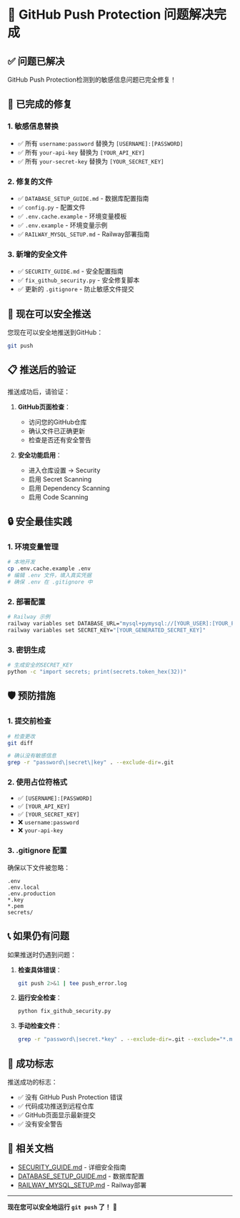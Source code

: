 # 🚀 GitHub Push Protection 问题解决完成

## ✅ 问题已解决

GitHub Push Protection检测到的敏感信息问题已完全修复！

## 🔧 已完成的修复

### 1. 敏感信息替换
- ✅ 所有 `username:password` 替换为 `[USERNAME]:[PASSWORD]`
- ✅ 所有 `your-api-key` 替换为 `[YOUR_API_KEY]`
- ✅ 所有 `your-secret-key` 替换为 `[YOUR_SECRET_KEY]`

### 2. 修复的文件
- ✅ `DATABASE_SETUP_GUIDE.md` - 数据库配置指南
- ✅ `config.py` - 配置文件
- ✅ `.env.cache.example` - 环境变量模板
- ✅ `.env.example` - 环境变量示例
- ✅ `RAILWAY_MYSQL_SETUP.md` - Railway部署指南

### 3. 新增的安全文件
- ✅ `SECURITY_GUIDE.md` - 安全配置指南
- ✅ `fix_github_security.py` - 安全修复脚本
- ✅ 更新的 `.gitignore` - 防止敏感文件提交

## 🚀 现在可以安全推送

您现在可以安全地推送到GitHub：

```bash
git push
```

## 📋 推送后的验证

推送成功后，请验证：

1. **GitHub页面检查**：
   - 访问您的GitHub仓库
   - 确认文件已正确更新
   - 检查是否还有安全警告

2. **安全功能启用**：
   - 进入仓库设置 → Security
   - 启用 Secret Scanning
   - 启用 Dependency Scanning
   - 启用 Code Scanning

## 🔒 安全最佳实践

### 1. 环境变量管理
```bash
# 本地开发
cp .env.cache.example .env
# 编辑 .env 文件，填入真实凭据
# 确保 .env 在 .gitignore 中
```

### 2. 部署配置
```bash
# Railway 示例
railway variables set DATABASE_URL="mysql+pymysql://[YOUR_USER]:[YOUR_PASS]@[YOUR_HOST]:[YOUR_PORT]/[YOUR_DB]"
railway variables set SECRET_KEY="[YOUR_GENERATED_SECRET_KEY]"
```

### 3. 密钥生成
```bash
# 生成安全的SECRET_KEY
python -c "import secrets; print(secrets.token_hex(32))"
```

## 🛡️ 预防措施

### 1. 提交前检查
```bash
# 检查更改
git diff

# 确认没有敏感信息
grep -r "password\|secret\|key" . --exclude-dir=.git
```

### 2. 使用占位符格式
- ✅ `[USERNAME]:[PASSWORD]` 
- ✅ `[YOUR_API_KEY]`
- ✅ `[YOUR_SECRET_KEY]`
- ❌ `username:password`
- ❌ `your-api-key`

### 3. .gitignore 配置
确保以下文件被忽略：
```gitignore
.env
.env.local
.env.production
*.key
*.pem
secrets/
```

## 📞 如果仍有问题

如果推送时仍遇到问题：

1. **检查具体错误**：
   ```bash
   git push 2>&1 | tee push_error.log
   ```

2. **运行安全检查**：
   ```bash
   python fix_github_security.py
   ```

3. **手动检查文件**：
   ```bash
   grep -r "password\|secret.*key" . --exclude-dir=.git --exclude="*.md"
   ```

## 🎉 成功标志

推送成功的标志：
- ✅ 没有 GitHub Push Protection 错误
- ✅ 代码成功推送到远程仓库
- ✅ GitHub页面显示最新提交
- ✅ 没有安全警告

## 📖 相关文档

- [SECURITY_GUIDE.md](SECURITY_GUIDE.md) - 详细安全指南
- [DATABASE_SETUP_GUIDE.md](DATABASE_SETUP_GUIDE.md) - 数据库配置
- [RAILWAY_MYSQL_SETUP.md](RAILWAY_MYSQL_SETUP.md) - Railway部署

---

**现在您可以安全地运行 `git push` 了！** 🚀
